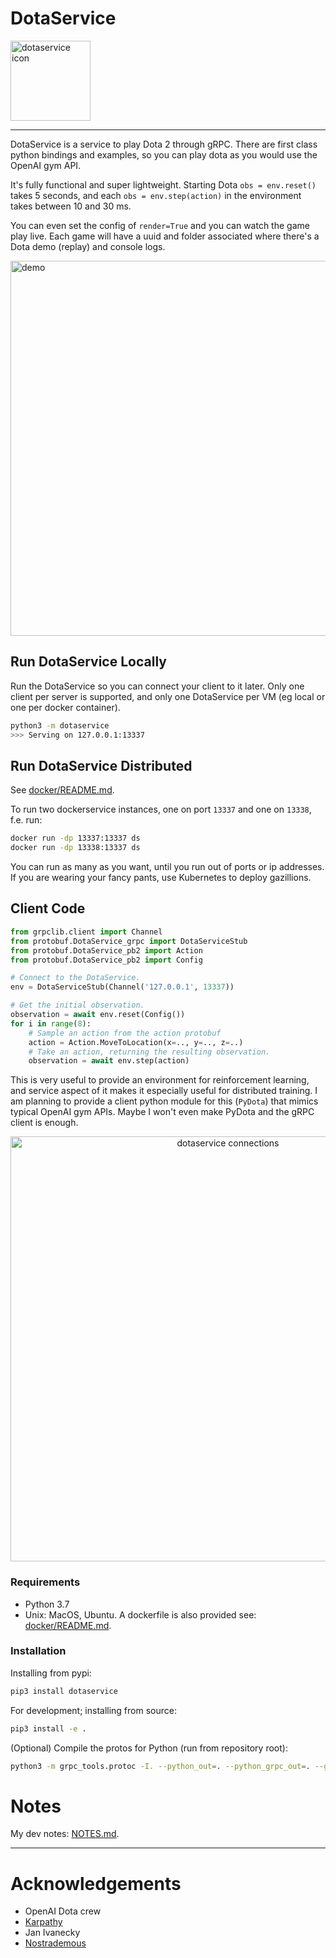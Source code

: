 # DotaService

<img src="dotaservice-icon.png" alt="dotaservice icon" width="128"/>

---

DotaService is a service to play Dota 2 through gRPC. There are first class python bindings
and examples, so you can play dota as you would use the OpenAI gym API.

It's fully functional and super lightweight. Starting Dota `obs = env.reset()` takes 5 seconds,
and each `obs = env.step(action)` in the environment takes between 10 and 30 ms.

You can even set the config of `render=True` and you can watch the game play live. Each game will
have a uuid and folder associated where there's a Dota demo (replay) and console logs.

<img src="demo.gif" alt="demo" width="600"/>

## Run DotaService Locally

Run the DotaService so you can connect your client to it later. Only one client per server
is supported, and only one DotaService per VM (eg local or one per docker container).

```sh
python3 -m dotaservice
>>> Serving on 127.0.0.1:13337
```

## Run DotaService Distributed

See [docker/README.md](docker/README.md).

To run two dockerservice instances, one on port `13337` and one on `13338`, f.e. run:

```sh
docker run -dp 13337:13337 ds
docker run -dp 13338:13337 ds
```

You can run as many as you want, until you run out of ports or ip addresses. If you are wearing
your fancy pants, use Kubernetes to deploy gazillions.

## Client Code

```py
from grpclib.client import Channel
from protobuf.DotaService_grpc import DotaServiceStub
from protobuf.DotaService_pb2 import Action
from protobuf.DotaService_pb2 import Config

# Connect to the DotaService.
env = DotaServiceStub(Channel('127.0.0.1', 13337))

# Get the initial observation.
observation = await env.reset(Config())
for i in range(8):
    # Sample an action from the action protobuf
    action = Action.MoveToLocation(x=.., y=.., z=..)
    # Take an action, returning the resulting observation.
    observation = await env.step(action)
```

This is very useful to provide an environment for reinforcement learning, and service aspect of it makes it
especially useful for distributed training. I am planning to provide a client python
module for this (`PyDota`) that mimics typical OpenAI gym APIs. Maybe I won't even make PyDota
and the gRPC client is enough.

<div style="text-align:center">
<img src="dotaservice.png" alt="dotaservice connections" width="680"/>
</div>

### Requirements

* Python 3.7
* Unix: MacOS, Ubuntu. A dockerfile is also provided see: [docker/README.md](docker/README.md).

### Installation

Installing from pypi:
```sh
pip3 install dotaservice
```

For development; installing from source:
```sh
pip3 install -e .
```

(Optional) Compile the protos for Python (run from repository root):
```sh
python3 -m grpc_tools.protoc -I. --python_out=. --python_grpc_out=. --grpc_python_out=. dotaservice/protos/*.proto
```

# Notes

My dev notes: [NOTES.md](NOTES.md).

---

# Acknowledgements

* OpenAI Dota crew
* [Karpathy](http://karpathy.github.io/2016/05/31/rl/)
* Jan Ivanecky
* [Nostrademous](https://github.com/Nostrademous)
